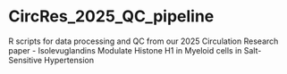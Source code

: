 # CircRes_2025_QC_pipeline
R scripts for data processing and QC from our 2025 Circulation Research paper - Isolevuglandins Modulate Histone H1 in Myeloid cells in Salt-Sensitive Hypertension
